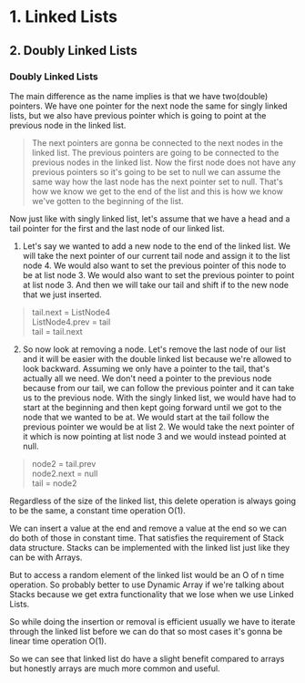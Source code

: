 # 1. Linked Lists

## 2. Doubly Linked Lists

### Doubly Linked Lists
The main difference as the name implies is that we have two(double) pointers. We have one pointer for the next node the same for singly linked lists, but we also have previous pointer which is going to point at the previous node in the linked list.    

>The next pointers are gonna be connected to the next nodes in the linked list. The previous pointers are going to be connected to the previous nodes in the linked list. Now the first node does not have any previous pointers so it's going to be set to null we can assume the same way how the last node has the next pointer set to null.  That's how we know we get to the end of the list and this is how we know we've gotten to the beginning of the list.   

Now just like with singly linked list, let's assume that we have a head and a tail pointer for the first and the last node of our linked list.    

1) Let's say we wanted to add a new node to the end of the linked list. We will take the next pointer of our current tail node and assign it to the list node 4. We would also want to set the previous pointer of this node to be at list node 3. We would also want to set the previous pointer to point at list node 3. And then we will take our tail and shift if to the new node that we just inserted. 

> tail.next = ListNode4   
ListNode4.prev = tail    
tail = tail.next    

2) So now look at removing a node. Let's remove the last node of our list and it will be easier with the double linked list because we're allowed to look backward. Assuming we only have a pointer to the tail, that's actually all we need. We don't need a pointer to the previous node because from our tail, we can follow the previous pointer and it can take us to the previous node. With the singly linked list, we would have had to start at the beginning and then kept going forward until we got to the node that we wanted to be at. We would start at the tail follow the previous pointer we would be at list 2. We would take the next pointer of it which is now pointing at list node 3 and we would instead pointed at null. 

> node2 = tail.prev    
node2.next = null    
tail = node2   

Regardless of the size of the linked list, this delete operation is always going to be the same, a constant time operation O(1). 

We can insert a value at the end and remove a value at the end so we can do both of those in constant time. That satisfies the requirement of Stack data structure. Stacks can be implemented with the linked list just like they can be with Arrays.

But to access a random element of the linked list would be an O of n time operation. So probably better to use Dynamic Array if we're talking about Stacks because we get extra functionality that we lose when we use Linked Lists.

So while doing the insertion or removal is efficient usually we have to iterate through the linked list before we can do that so most cases it's gonna be linear time operation O(1).

So we can see that linked list do have a slight benefit compared to arrays but honestly arrays are much more common and useful. 